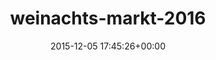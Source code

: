---
title:		"weinachts-markt-2016"
type:		"photos"
mediatype:		"upload"
location:		"TBC"
date:		"2015-12-05 17:45:26+00:00"
album:		"events"
filename:		"weinachts-markt-2016.md"
series:		""
cl_public_id:		"events/weinachts-markt-2016"
cl_version:		1497002573
format:		"tiff"
bytes:		2062100
width:		810
height:		1440
colours:
- "#180E0B"
- "#030310"
- "#1C0C05"
- "#070814"
- "#302515"
- "#F4E1D0"
- "#765239"
- "#D3A481"
- "#090408"
- "#070409"
- "#030104"
- "#765C3D"
- "#050104"
- "#291A08"
exposure_mode:		"Auto"
program:		"Aperture-priority AE"
aperture:		"2.8"
focal_length:		"24.0 mm"
iso:		"2500"
shutter_speed:		"1/125"
metering:		"Multi-segment"
flash:		"Off, Did not fire"
white_balance:		"Custom"
colour_temp:		"3200"
has_crop:		"false"
orientation:		"Horizontal (normal)"
camera_model:		"NIKON D800"
lens_info:		"24-70mm f/2.8"
artist:		"No artist info"
x_resolution:		"300"
y_resolution:		"300"
---